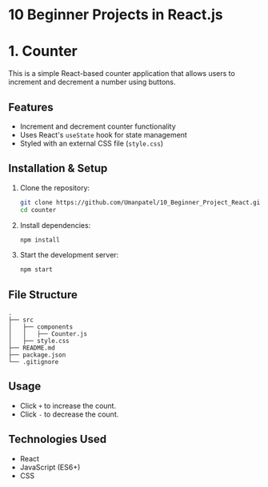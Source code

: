 # 10 Beginner Projects in React.js


# 1. Counter

This is a simple React-based counter application that allows users to increment and decrement a number using buttons.

## Features

- Increment and decrement counter functionality
- Uses React's `useState` hook for state management
- Styled with an external CSS file (`style.css`)

## Installation & Setup

1. Clone the repository:
   ```sh
   git clone https://github.com/Umanpatel/10_Beginner_Project_React.git
   cd counter
   ```
2. Install dependencies:
   ```sh
   npm install
   ```
3. Start the development server:
   ```sh
   npm start
   ```

## File Structure

```
.
├── src
│   ├── components
│   │   ├── Counter.js
│   ├── style.css
├── README.md
├── package.json
└── .gitignore
```

## Usage

- Click `+` to increase the count.
- Click `-` to decrease the count.

## Technologies Used

- React
- JavaScript (ES6+)
- CSS

